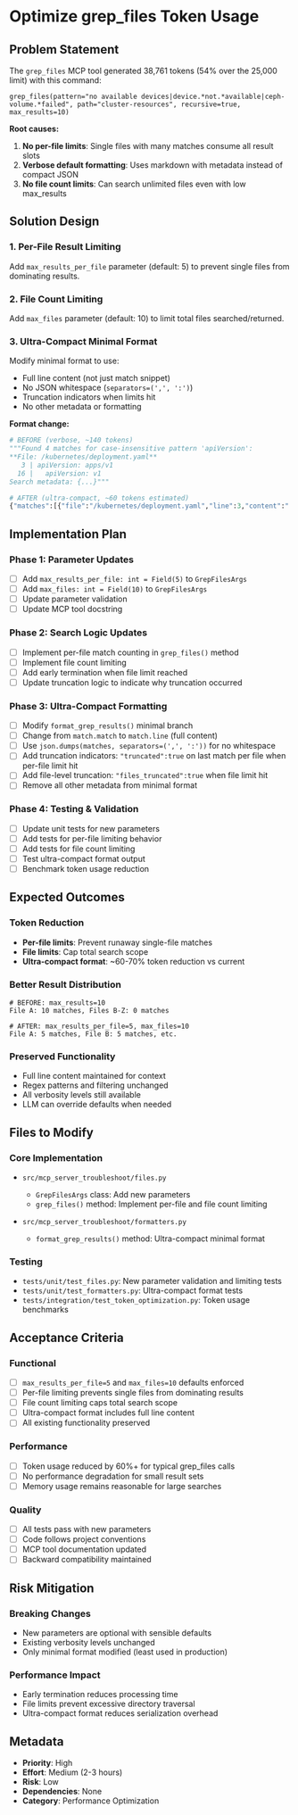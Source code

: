 # Optimize grep_files Token Usage

## Problem Statement

The `grep_files` MCP tool generated 38,761 tokens (54% over the 25,000 limit) with this command:
```
grep_files(pattern="no available devices|device.*not.*available|ceph-volume.*failed", path="cluster-resources", recursive=true, max_results=10)
```

**Root causes:**
1. **No per-file limits**: Single files with many matches consume all result slots
2. **Verbose default formatting**: Uses markdown with metadata instead of compact JSON  
3. **No file count limits**: Can search unlimited files even with low max_results

## Solution Design

### 1. Per-File Result Limiting
Add `max_results_per_file` parameter (default: 5) to prevent single files from dominating results.

### 2. File Count Limiting  
Add `max_files` parameter (default: 10) to limit total files searched/returned.

### 3. Ultra-Compact Minimal Format
Modify minimal format to use:
- Full line content (not just match snippet)
- No JSON whitespace (`separators=(',', ':')`)
- Truncation indicators when limits hit
- No other metadata or formatting

**Format change:**
```python
# BEFORE (verbose, ~140 tokens)
"""Found 4 matches for case-insensitive pattern 'apiVersion':
**File: /kubernetes/deployment.yaml**
   3 | apiVersion: apps/v1
  16 |   apiVersion: v1
Search metadata: {...}"""

# AFTER (ultra-compact, ~60 tokens estimated)
{"matches":[{"file":"/kubernetes/deployment.yaml","line":3,"content":"    apiVersion: apps/v1"},{"file":"/kubernetes/deployment.yaml","line":16,"content":"      apiVersion: v1","truncated":true}],"files_truncated":true}
```

## Implementation Plan

### Phase 1: Parameter Updates
- [ ] Add `max_results_per_file: int = Field(5)` to `GrepFilesArgs`
- [ ] Add `max_files: int = Field(10)` to `GrepFilesArgs` 
- [ ] Update parameter validation
- [ ] Update MCP tool docstring

### Phase 2: Search Logic Updates
- [ ] Implement per-file match counting in `grep_files()` method
- [ ] Implement file count limiting
- [ ] Add early termination when file limit reached
- [ ] Update truncation logic to indicate why truncation occurred

### Phase 3: Ultra-Compact Formatting
- [ ] Modify `format_grep_results()` minimal branch
- [ ] Change from `match.match` to `match.line` (full content)
- [ ] Use `json.dumps(matches, separators=(',', ':'))` for no whitespace
- [ ] Add truncation indicators: `"truncated":true` on last match per file when per-file limit hit
- [ ] Add file-level truncation: `"files_truncated":true` when file limit hit
- [ ] Remove all other metadata from minimal format

### Phase 4: Testing & Validation
- [ ] Update unit tests for new parameters
- [ ] Add tests for per-file limiting behavior
- [ ] Add tests for file count limiting
- [ ] Test ultra-compact format output
- [ ] Benchmark token usage reduction

## Expected Outcomes

### Token Reduction
- **Per-file limits**: Prevent runaway single-file matches
- **File limits**: Cap total search scope  
- **Ultra-compact format**: ~60-70% token reduction vs current

### Better Result Distribution
```
# BEFORE: max_results=10
File A: 10 matches, Files B-Z: 0 matches

# AFTER: max_results_per_file=5, max_files=10  
File A: 5 matches, File B: 5 matches, etc.
```

### Preserved Functionality
- Full line content maintained for context
- Regex patterns and filtering unchanged
- All verbosity levels still available
- LLM can override defaults when needed

## Files to Modify

### Core Implementation
- `src/mcp_server_troubleshoot/files.py`
  - `GrepFilesArgs` class: Add new parameters
  - `grep_files()` method: Implement per-file and file count limiting
  
- `src/mcp_server_troubleshoot/formatters.py`
  - `format_grep_results()` method: Ultra-compact minimal format

### Testing
- `tests/unit/test_files.py`: New parameter validation and limiting tests
- `tests/unit/test_formatters.py`: Ultra-compact format tests
- `tests/integration/test_token_optimization.py`: Token usage benchmarks

## Acceptance Criteria

### Functional
- [ ] `max_results_per_file=5` and `max_files=10` defaults enforced
- [ ] Per-file limiting prevents single files from dominating results  
- [ ] File count limiting caps total search scope
- [ ] Ultra-compact format includes full line content
- [ ] All existing functionality preserved

### Performance
- [ ] Token usage reduced by 60%+ for typical grep_files calls
- [ ] No performance degradation for small result sets
- [ ] Memory usage remains reasonable for large searches

### Quality
- [ ] All tests pass with new parameters
- [ ] Code follows project conventions
- [ ] MCP tool documentation updated
- [ ] Backward compatibility maintained

## Risk Mitigation

### Breaking Changes
- New parameters are optional with sensible defaults
- Existing verbosity levels unchanged
- Only minimal format modified (least used in production)

### Performance Impact
- Early termination reduces processing time
- File limits prevent excessive directory traversal
- Ultra-compact format reduces serialization overhead

## Metadata

- **Priority**: High
- **Effort**: Medium (2-3 hours)
- **Risk**: Low
- **Dependencies**: None
- **Category**: Performance Optimization
